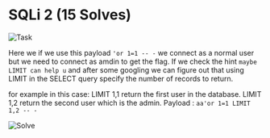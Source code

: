 # SQLi 2 (15 Solves)

![Task](https://user-images.githubusercontent.com/61760291/101362523-83ace100-38a0-11eb-8453-617f430d03b7.png)

Here we if we use this payload `'or 1=1 -- -` we connect as a normal user but we need to connect as amdin to get the flag.
If we check the hint `maybe LIMIT can help u` and after some googling we can figure out that using LIMIT in the SELECT query specify the number of records to return.

for example in this case:
LIMIT 1,1 return the first user in the database.
LIMIT 1,2 return the second user which is the admin.
Payload : `aa'or 1=1 LIMIT 1,2 -- -`

![Solve](https://user-images.githubusercontent.com/61760291/101364210-9c1dfb00-38a2-11eb-8b8f-dfbaa1b47879.png)
